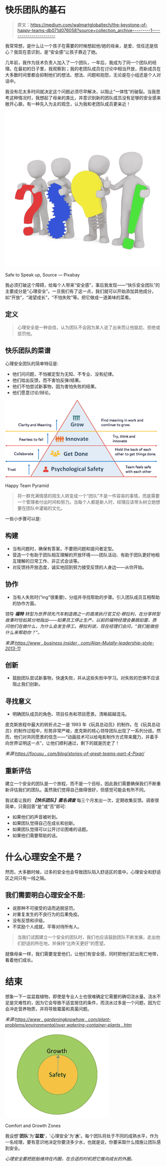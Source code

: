 # 快乐团队的基石

> 原文：<https://medium.com/walmartglobaltech/the-keystone-of-happy-teams-db071d076058?source=collection_archive---------1----------------------->

我常常想，是什么让一个孩子在需要的时候想起他/她的母亲，是爱、信任还是信心？我现在意识到，是“安全感”让孩子靠近了她。

几年前，我作为技术负责人加入了一个团队，一年后，我成为了同一个团队的经理。在最初的日子里，我观察到；我的老团队成员在讨论中相当开放，而新成员在大多数时间里都会抑制他们的想法、想法、问题和抱怨，无论是在小组还是个人对话中。

我没有花太多时间就决定这个问题必须尽早解决，以阻止“一体性”的破裂。当我思考这种情况时，我想起了母亲的类比，并意识到新的团队成员没有足够的安全感来敞开心扉。有一种先入为主的观念，认为我和老团队成员更亲近！

![](img/b9dad81e2220f27e88aba8c49d91506d.png)

Safe to Speak up, Source — Pixabay

我必须打破这个障碍，给每个人带来“安全感”，事后我发现——“快乐安全团队”的主要成分是“心理安全”。一旦我们有了这一点，我们就可以开始添加其他成分，如“开放”，“渴望成长”，“不怕失败”等。把它做成一道美味的菜肴。

## **定义**

> 心理安全是一种自信，认为团队不会因为某人说了出来而让他尴尬、拒绝或惩罚他。

## **快乐团队的菜谱**

心理安全团队的简单特征是:

*   他们问问题，不怕被定型为无知、不专业、没有纪律。
*   他们给出反馈，而不害怕反弹/结果。
*   他们不怕尝试新事物，因为害怕失败的结果。
*   他们愿意讨论/辩论。

![](img/90d65636c69bc40217269e9b27552cba.png)

Happy Team Pyramid

> 将一群充满情感的陌生人转变成一个“团队”不是一件容易的事情，而是需要一个管理者付出时间和努力。当每个人都是新人时，经理应该带头树立她想要在团队中灌输的文化。

一些小步骤可以是:

## **构建**

*   当有问题时，确保有答案，不要把问题和提问者定型。
*   营造一个有助于团队相互理解的开放环境——团队活动、有助于团队更好地相互理解的日常工作、非正式会谈等。
*   对反馈持开放态度，诚实地回到努力接受反馈的人身边——从你开始。

## **协作**

*   当有人失败时(“ing”很重要)，分组并寻找帮助的步骤。引入团队成员互相帮助的协作方面。

领导 ***福特*** *转型为世界领先汽车制造商之一的首席执行官艾伦·穆拉利，在分享转型故事时恰如其分地指出——如果员工停止生产，以前的福特经理会暴跳如雷，质问他们在做什么，为什么会发生停工。穆拉利说，现在经理们会问，“我们能做些什么来帮助你？”。*

*来源:*[*https://www . business insider . com/Alan-Mulally-leadership-style-2013-11*](https://www.businessinsider.com/alan-mulally-leadership-style-2013-11)

## **创新**

*   鼓励团队尝试新事物，快速失败，并从这些失败中学习。对失败的恐惧不应该阻止我们创新。

## **寻找意义**

*   明确团队成员的角色、项目任务和项目愿景。清晰超越混沌。

皮克斯旅程中最大的转折点之一是 1993 年《玩具总动员》的制作。在《玩具总动员》的制作过程中，形势非常严峻，皮克斯的核心领导团队出现了一系列分歧。然而，他们对共同愿景的信念——“动画技术可以给电影制作方式带来魔力，并着手向世界证明这一点”，让他们顺利通过，剩下的就是历史了！

*来源:*[*https://focusu . com/blog/stories-of-great-teams-part-4-Pixar/*](https://focusu.com/blog/stories-of-great-teams-part-4-pixar/#:~:text=One%20of%20the%20biggest%20turning,heap%20in%20the%20animation%20world)

## 重新评估

建立一个安全的团队是一个旅程，而不是一个目标，因此我们需要确保我们不断重新评估我们的团队。虽然我们觉得自己做得很好，但感觉可能会有所不同。

我试着让我的 ***【快乐团队】匿名调查*** 每三个月发出一次，定期收集反馈。调查很简单，只需回答“是”或“否”即可:

*   如果他们的声音被听到。
*   如果团队觉得自己在成长和创新。
*   如果团队觉得可以公开讨论困难的话题。
*   如果他们需要帮助的话。

# **什么心理安全不是？**

然而，大多数时候，过多的安全也会导致团队陷入舒适区的茧中。心理安全和舒适区之间只有一线之隔。

## **我们需要明白心理安全不是:**

*   说那种不可接受的话而逃脱惩罚。
*   对重复发生的不良行为的后果免疫。
*   没有反馈和评级。
*   不奖励个人成就，平等对待所有人。

> 当我们试图建立一个安全的团队时，我们也应该鼓励团队不断发展，走出他们舒适的所在地，并保持“比昨天更好”的愿望。

就像母亲一样，我们需要宠爱他们，让他们有安全感，同时把他们赶出死亡地带，看着他们成长。

# **结束**

想象一下一盆盆栽植物，即使是专业人士也很难确定它需要的确切浇水量。浇水不足是灾难性的，因为它会导致不适宜居住的条件，而浇水过多是一个问题，因为它会冲走营养物质，并将导致霉菌和真菌问题。

*来源:*[*https://www . gardeningknowhow . com/plant-problems/environmental/over watering-container-plants . htm*](https://www.gardeningknowhow.com/plant-problems/environmental/overwatering-container-plants.htm)

![](img/a139d5ca08bc8eb0096eb44159a26a5e.png)

Comfort and Growth Zones

我设想'**团队**'为'**盆栽'**，'心理安全'为'**水**'。每个团队将处于不同的成熟水平，作为一名经理，要有意识地决定你要浇多少水，也就是说，你要采取什么措施让团队感到安全。

*心理安全要把胚胎维持在内圈，在合适的时机把它推向成长的外圈。*